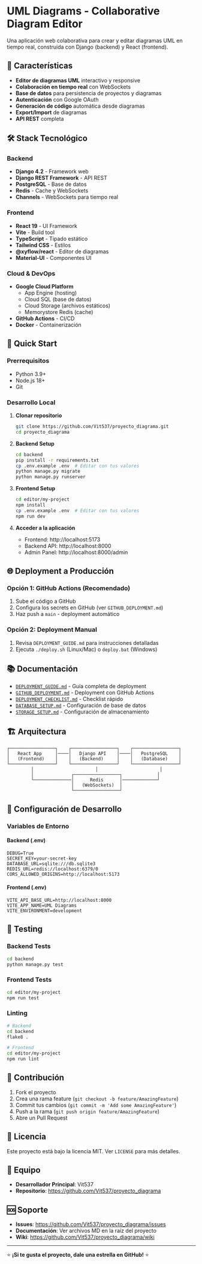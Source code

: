 # UML Diagrams - Collaborative Diagram Editor

Una aplicación web colaborativa para crear y editar diagramas UML en tiempo real, construida con Django (backend) y React (frontend).

## 🌟 Características

- **Editor de diagramas UML** interactivo y responsive
- **Colaboración en tiempo real** con WebSockets
- **Base de datos** para persistencia de proyectos y diagramas
- **Autenticación** con Google OAuth
- **Generación de código** automática desde diagramas
- **Export/Import** de diagramas
- **API REST** completa

## 🛠️ Stack Tecnológico

### Backend
- **Django 4.2** - Framework web
- **Django REST Framework** - API REST
- **PostgreSQL** - Base de datos
- **Redis** - Cache y WebSockets
- **Channels** - WebSockets para tiempo real

### Frontend
- **React 19** - UI Framework
- **Vite** - Build tool
- **TypeScript** - Tipado estático
- **Tailwind CSS** - Estilos
- **@xyflow/react** - Editor de diagramas
- **Material-UI** - Componentes UI

### Cloud & DevOps
- **Google Cloud Platform**
  - App Engine (hosting)
  - Cloud SQL (base de datos)
  - Cloud Storage (archivos estáticos)
  - Memorystore Redis (cache)
- **GitHub Actions** - CI/CD
- **Docker** - Containerización

## 🚀 Quick Start

### Prerrequisitos
- Python 3.9+
- Node.js 18+
- Git

### Desarrollo Local

1. **Clonar repositorio**
   ```bash
   git clone https://github.com/Vit537/proyecto_diagrama.git
   cd proyecto_diagrama
   ```

2. **Backend Setup**
   ```bash
   cd backend
   pip install -r requirements.txt
   cp .env.example .env  # Editar con tus valores
   python manage.py migrate
   python manage.py runserver
   ```

3. **Frontend Setup**
   ```bash
   cd editor/my-project
   npm install
   cp .env.example .env  # Editar con tus valores
   npm run dev
   ```

4. **Acceder a la aplicación**
   - Frontend: http://localhost:5173
   - Backend API: http://localhost:8000
   - Admin Panel: http://localhost:8000/admin

## 🌐 Deployment a Producción

### Opción 1: GitHub Actions (Recomendado)
1. Sube el código a GitHub
2. Configura los secrets en GitHub (ver `GITHUB_DEPLOYMENT.md`)
3. Haz push a `main` - deployment automático

### Opción 2: Deployment Manual
1. Revisa `DEPLOYMENT_GUIDE.md` para instrucciones detalladas
2. Ejecuta `./deploy.sh` (Linux/Mac) o `deploy.bat` (Windows)

## 📚 Documentación

- [`DEPLOYMENT_GUIDE.md`](DEPLOYMENT_GUIDE.md) - Guía completa de deployment
- [`GITHUB_DEPLOYMENT.md`](GITHUB_DEPLOYMENT.md) - Deployment con GitHub Actions
- [`DEPLOYMENT_CHECKLIST.md`](DEPLOYMENT_CHECKLIST.md) - Checklist rápido
- [`DATABASE_SETUP.md`](DATABASE_SETUP.md) - Configuración de base de datos
- [`STORAGE_SETUP.md`](STORAGE_SETUP.md) - Configuración de almacenamiento

## 🏗️ Arquitectura

```
┌─────────────────┐    ┌─────────────────┐    ┌─────────────────┐
│   React App     │────│   Django API    │────│   PostgreSQL    │
│   (Frontend)    │    │   (Backend)     │    │   (Database)    │
└─────────────────┘    └─────────────────┘    └─────────────────┘
         │                       │                       │
         │              ┌─────────────────┐             │
         └──────────────│      Redis      │─────────────┘
                        │   (WebSockets)  │
                        └─────────────────┘
```

## 🔧 Configuración de Desarrollo

### Variables de Entorno

#### Backend (.env)
```env
DEBUG=True
SECRET_KEY=your-secret-key
DATABASE_URL=sqlite:///db.sqlite3
REDIS_URL=redis://localhost:6379/0
CORS_ALLOWED_ORIGINS=http://localhost:5173
```

#### Frontend (.env)
```env
VITE_API_BASE_URL=http://localhost:8000
VITE_APP_NAME=UML Diagrams
VITE_ENVIRONMENT=development
```

## 🧪 Testing

### Backend Tests
```bash
cd backend
python manage.py test
```

### Frontend Tests
```bash
cd editor/my-project
npm run test
```

### Linting
```bash
# Backend
cd backend
flake8 .

# Frontend
cd editor/my-project
npm run lint
```

## 🤝 Contribución

1. Fork el proyecto
2. Crea una rama feature (`git checkout -b feature/AmazingFeature`)
3. Commit tus cambios (`git commit -m 'Add some AmazingFeature'`)
4. Push a la rama (`git push origin feature/AmazingFeature`)
5. Abre un Pull Request

## 📄 Licencia

Este proyecto está bajo la licencia MIT. Ver `LICENSE` para más detalles.

## 👥 Equipo

- **Desarrollador Principal**: Vit537
- **Repositorio**: https://github.com/Vit537/proyecto_diagrama

## 🆘 Soporte

- **Issues**: https://github.com/Vit537/proyecto_diagrama/issues
- **Documentación**: Ver archivos MD en la raíz del proyecto
- **Wiki**: https://github.com/Vit537/proyecto_diagrama/wiki

---

⭐ **¡Si te gusta el proyecto, dale una estrella en GitHub!** ⭐